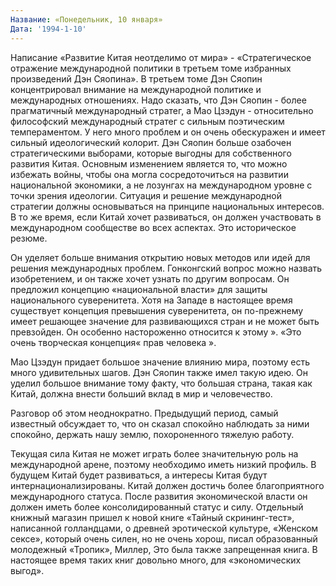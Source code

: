 ```yaml
---
Название: «Понедельник, 10 января»
Дата: '1994-1-10'
---
```

Написание «Развитие Китая неотделимо от мира» - «Стратегическое отражение международной политики в третьем томе избранных произведений Дэн Сяопина». В третьем томе Дэн Сяопин концентрировал внимание на международной политике и международных отношениях. Надо сказать, что Дэн Сяопин - более прагматичный международный стратег, а Мао Цзэдун - относительно философский международный стратег с сильным поэтическим темпераментом. У него много проблем и он очень обескуражен и имеет сильный идеологический колорит. Дэн Сяопин больше озабочен стратегическими выборами, которые выгодны для собственного развития Китая. Основным изменением является то, что можно избежать войны, чтобы она могла сосредоточиться на развитии национальной экономики, а не лозунгах на международном уровне с точки зрения идеологии. Ситуация и решение международной стратегии должны основываться на принципе национальных интересов. В то же время, если Китай хочет развиваться, он должен участвовать в международном сообществе во всех аспектах. Это историческое резюме.

Он уделяет больше внимания открытию новых методов или идей для решения международных проблем. Гонконгский вопрос можно назвать изобретением, и он также хочет узнать по другим вопросам. Он предложил концепцию «национальной власти» для защиты национального суверенитета. Хотя на Западе в настоящее время существует концепция превышения суверенитета, он по-прежнему имеет решающее значение для развивающихся стран и не может быть превзойден. Он особенно настороженно относится к этому ». «Это очень творческая концепция« прав человека ».

Мао Цзэдун придает большое значение влиянию мира, поэтому есть много удивительных шагов. Дэн Сяопин также имел такую ​​идею. Он уделил большое внимание тому факту, что большая страна, такая как Китай, должна внести больший вклад в мир и человечество.

Разговор об этом неоднократно. Предыдущий период, самый известный обсуждает то, что он сказал спокойно наблюдать за ними спокойно, держать нашу землю, похороненного тяжелую работу.

Текущая сила Китая не может играть более значительную роль на международной арене, поэтому необходимо иметь низкий профиль. В будущем Китай будет развиваться, а интересы Китая будут интернационализированы. Китай должен достичь более благоприятного международного статуса. После развития экономической власти он должен иметь более консолидированный статус и силу. Отдельный книжный магазин пришел к новой книге «Тайный скрининг-тест», написанной голландцами, о древней эротической культуре, «Женском сексе», который очень силен, но не очень хорош, писал образованный молодежный «Тропик», Миллер, Это была также запрещенная книга. В настоящее время таких книг довольно много, для «экономических выгод».
